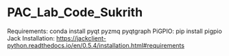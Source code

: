 # PAC_Lab_Code_Sukrith

Requirements: conda install pyqt pyzmq pyqtgraph
PiGPIO: pip install pigpio
Jack Installation: https://jackclient-python.readthedocs.io/en/0.5.4/installation.html#requirements

